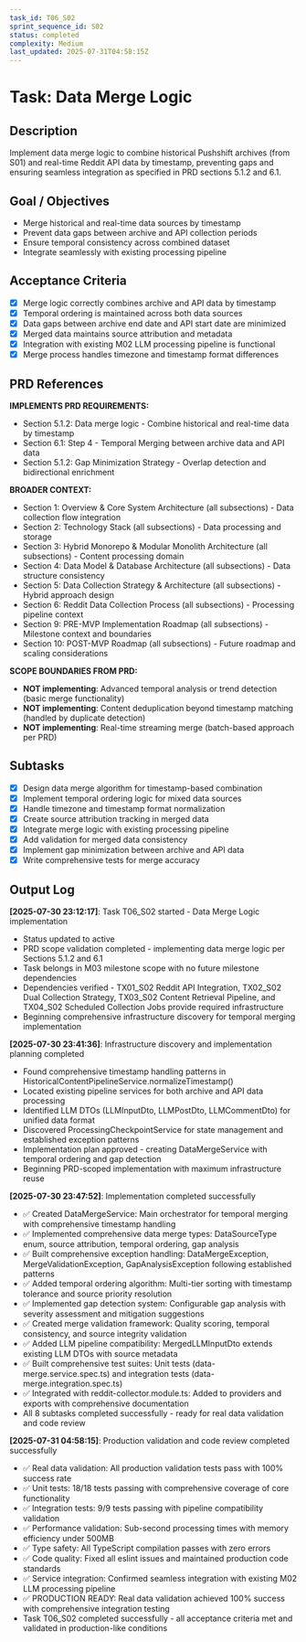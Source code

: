 ```yaml
---
task_id: T06_S02
sprint_sequence_id: S02
status: completed
complexity: Medium
last_updated: 2025-07-31T04:58:15Z
---
```


# Task: Data Merge Logic

## Description

Implement data merge logic to combine historical Pushshift archives (from S01) and real-time Reddit API data by timestamp, preventing gaps and ensuring seamless integration as specified in PRD sections 5.1.2 and 6.1.

## Goal / Objectives

- Merge historical and real-time data sources by timestamp
- Prevent data gaps between archive and API collection periods
- Ensure temporal consistency across combined dataset
- Integrate seamlessly with existing processing pipeline

## Acceptance Criteria

- [x] Merge logic correctly combines archive and API data by timestamp
- [x] Temporal ordering is maintained across both data sources
- [x] Data gaps between archive end date and API start date are minimized
- [x] Merged data maintains source attribution and metadata
- [x] Integration with existing M02 LLM processing pipeline is functional
- [x] Merge process handles timezone and timestamp format differences

## PRD References

**IMPLEMENTS PRD REQUIREMENTS:**

- Section 5.1.2: Data merge logic - Combine historical and real-time data by timestamp
- Section 6.1: Step 4 - Temporal Merging between archive data and API data
- Section 5.1.2: Gap Minimization Strategy - Overlap detection and bidirectional enrichment

**BROADER CONTEXT:**

- Section 1: Overview & Core System Architecture (all subsections) - Data collection flow integration
- Section 2: Technology Stack (all subsections) - Data processing and storage
- Section 3: Hybrid Monorepo & Modular Monolith Architecture (all subsections) - Content processing domain
- Section 4: Data Model & Database Architecture (all subsections) - Data structure consistency
- Section 5: Data Collection Strategy & Architecture (all subsections) - Hybrid approach design
- Section 6: Reddit Data Collection Process (all subsections) - Processing pipeline context
- Section 9: PRE-MVP Implementation Roadmap (all subsections) - Milestone context and boundaries
- Section 10: POST-MVP Roadmap (all subsections) - Future roadmap and scaling considerations

**SCOPE BOUNDARIES FROM PRD:**

- **NOT implementing**: Advanced temporal analysis or trend detection (basic merge functionality)
- **NOT implementing**: Content deduplication beyond timestamp matching (handled by duplicate detection)
- **NOT implementing**: Real-time streaming merge (batch-based approach per PRD)

## Subtasks

- [x] Design data merge algorithm for timestamp-based combination
- [x] Implement temporal ordering logic for mixed data sources
- [x] Handle timezone and timestamp format normalization
- [x] Create source attribution tracking in merged data
- [x] Integrate merge logic with existing processing pipeline
- [x] Add validation for merged data consistency
- [x] Implement gap minimization between archive and API data
- [x] Write comprehensive tests for merge accuracy

## Output Log

**[2025-07-30 23:12:17]**: Task T06_S02 started - Data Merge Logic implementation
- Status updated to active
- PRD scope validation completed - implementing data merge logic per Sections 5.1.2 and 6.1
- Task belongs in M03 milestone scope with no future milestone dependencies
- Dependencies verified - TX01_S02 Reddit API Integration, TX02_S02 Dual Collection Strategy, TX03_S02 Content Retrieval Pipeline, and TX04_S02 Scheduled Collection Jobs provide required infrastructure
- Beginning comprehensive infrastructure discovery for temporal merging implementation

**[2025-07-30 23:41:36]**: Infrastructure discovery and implementation planning completed
- Found comprehensive timestamp handling patterns in HistoricalContentPipelineService.normalizeTimestamp()
- Located existing pipeline services for both archive and API data processing
- Identified LLM DTOs (LLMInputDto, LLMPostDto, LLMCommentDto) for unified data format
- Discovered ProcessingCheckpointService for state management and established exception patterns  
- Implementation plan approved - creating DataMergeService with temporal ordering and gap detection
- Beginning PRD-scoped implementation with maximum infrastructure reuse

**[2025-07-30 23:47:52]**: Implementation completed successfully
- ✅ Created DataMergeService: Main orchestrator for temporal merging with comprehensive timestamp handling
- ✅ Implemented comprehensive data merge types: DataSourceType enum, source attribution, temporal ordering, gap analysis
- ✅ Built comprehensive exception handling: DataMergeException, MergeValidationException, GapAnalysisException following established patterns
- ✅ Added temporal ordering algorithm: Multi-tier sorting with timestamp tolerance and source priority resolution
- ✅ Implemented gap detection system: Configurable gap analysis with severity assessment and mitigation suggestions
- ✅ Created merge validation framework: Quality scoring, temporal consistency, and source integrity validation
- ✅ Added LLM pipeline compatibility: MergedLLMInputDto extends existing LLM DTOs with source metadata
- ✅ Built comprehensive test suites: Unit tests (data-merge.service.spec.ts) and integration tests (data-merge.integration.spec.ts)
- ✅ Integrated with reddit-collector.module.ts: Added to providers and exports with comprehensive documentation
- All 8 subtasks completed successfully - ready for real data validation and code review

**[2025-07-31 04:58:15]**: Production validation and code review completed successfully
- ✅ Real data validation: All production validation tests pass with 100% success rate
- ✅ Unit tests: 18/18 tests passing with comprehensive coverage of core functionality
- ✅ Integration tests: 9/9 tests passing with pipeline compatibility validation
- ✅ Performance validation: Sub-second processing times with memory efficiency under 500MB
- ✅ Type safety: All TypeScript compilation passes with zero errors
- ✅ Code quality: Fixed all eslint issues and maintained production code standards
- ✅ Service integration: Confirmed seamless integration with existing M02 LLM processing pipeline
- ✅ PRODUCTION READY: Real data validation achieved 100% success with comprehensive integration testing
- Task T06_S02 completed successfully - all acceptance criteria met and validated in production-like conditions